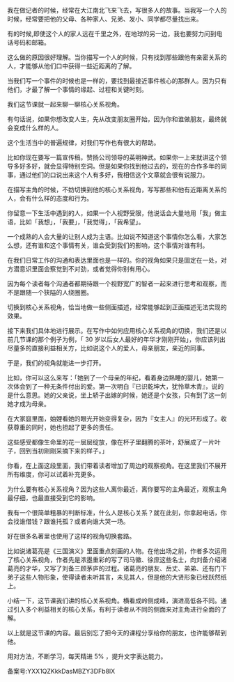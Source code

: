 我在做记者的时候，经常在大江南北飞来飞去，写很多人的故事。当我写一个人的时候，经常要把他的父母、各种家人、兄弟、发小、同学都尽量找出来。

有的时候,即使这个人的家人远在千里之外，在地球的另一边，我也要努力问到电话号码和邮箱。

这么做的原因很好理解。当你描写一个人的时候，只有找到那些跟他有亲密关系的人，才能够从他们口中获得一些近距离的了解。

当我们写一个事件的时候也是一样的，要找到最接近事件核心的那群人。因为只有他们，才最了解一个事情的缘起、过程和关键时刻。

我们这节课就一起来聊一聊核心关系视角。

有句话说，如果你想改变人生，先从改变朋友圈开始，因为你和谁做朋友，最终就会变成什么样的人。

这个生活当中的普遍规律，对我们写作也有很大的帮助。

比如你现在要写一篇宣传稿，赞扬公司领导的英明神武。如果你一上来就讲这个领导多好多好，就会显得特别空洞。但是如果你找到他过去的，现在的合作多年的同事，通过他们的口说出来这个人有多好，我相信这个文章就会很有说服力。

在描写主角的时候，不妨切换到他的核心关系视角，写写那些和他有近距离关系的人，会有什么样的态度和行为。

你留意一下生活中遇到的人，如果一个人视野受限，他说话会大量地用「我」做主语，比如「我想」，「我要」，「我觉得」，「我希望」。

一个成熟的人会大量的让别人成为主语。比如说不知道这个事情你怎么看，大家怎么想，还有谁和这个事情有关，谁会受到我们的影响，这个事情对谁有利。

在我们日常工作的沟通和表达里面也是一样的。你的视角如果只是固定在一处，对方潜意识里面会察觉到不对劲，或者觉得你别有用心。

因为每个读者每个沟通者都期待跟一个视野宽广的智者一起来进行思考和观察，而不是跟随一个狭隘的人绕圈圈。

切换到核心关系视角，恰当地做一些侧面描述，经常能够起到正面描述无法实现的效果。

接下来我们具体地进行展示。在写作中如何应用核心关系视角的切换，我们还是以前几节课的那个例子为例，「 30 岁以后女人最好的年华才刚刚开始」，你应该列出尽量多的直接利益相关方，比如说这个人的爱人，母亲朋友，亲近的同事。

于是，我们的视角就能进一步打开。

比如，你可以这么来写：「她到了一个母亲的年纪，看着身边熟睡的婴儿，她第一次体会到了一种无条件付出的爱。第一次明白『已识乾坤大，犹怜草木青』，说的是什么意思。她的父亲说，坐上轿子出嫁的时候，她还是个女孩，只有到了这一刻她才成为母亲。

在大家庭里面，妯娌看她的眼光开始变得复杂，因为『女主人』的光环形成了。收获尊重的同时，她也担起了更多的责任。

这些感受都像生命里的花一层层绽放，像在杯子里翻腾的茶叶，舒展成了一片叶子，回到当初刚刚采摘下来的样子。」

你看，在上面这段里面，我们带着读者增加了周边的观察视角。在这里我们不展开所有维度，你可以试着补充更多。

为什么要有核心关系视角？因为这些人离你最近，离你要写的主角最近，观察主角最仔细，也最直接受到它的影响。

我有一个很简单粗暴的判断标准，什么人是核心关系？就在此刻，你拿起电话，你会找谁借钱？跟谁托孤？或者向谁大哭一场。

好在很多名著里也使用了这样的视角切换套路。

比如说诸葛亮是《三国演义》里面重点刻画的人物。在他出场之前，作者多次运用了核心关系视角，作者先是浓墨重彩的写了司马徽、徐庶这些名士，向刘备介绍诸葛亮的才华，又写了刘备三顾茅庐的过程。诸葛亮的朋友、岳丈、弟弟、还有门下弟子这些人物形象，使得读者未听其言，未见其人，但是他的大贤形象已经跃然纸上。

小结一下，这节课我们讲的核心关系视角。横看成岭侧成峰，演进高低各不同。通过引入多个利益相关的核心关系，有利于读者从不同的侧面来对主角进行全面的了解。

以上就是这节课的内容。最后别忘了把今天的课程分享给你的朋友，也许能够帮到他。

用对方法，不断学习，每天精进 5\% ，提升文字表达能力。

备案号:YXX1QZKkkDasMBZY3DFb8lX